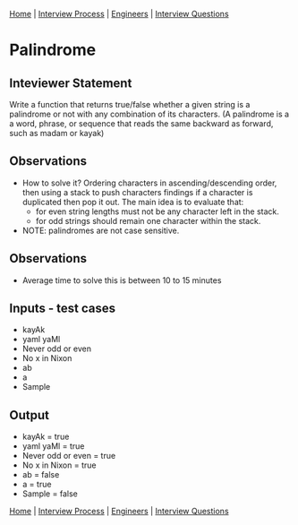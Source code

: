 [Home](../../../README.md) |
[Interview Process](../../README.md) |
[Engineers](../README.md) |
[Interview Questions](README.md)

# Palindrome

## Inteviewer Statement
Write a function that returns true/false whether a given string is a palindrome or not with any combination of its characters. 
(A palindrome is a a word, phrase, or sequence that reads the same backward as forward, such as madam or kayak)


## Observations
- How to solve it? Ordering characters in ascending/descending order, then using a stack to push characters findings if a character is duplicated then pop it out. The main idea is to evaluate that:
  - for even string lengths must not be any character left in the stack. 
  - for odd strings should remain one character within the stack.
- NOTE: palindromes are not case sensitive.

## Observations
- Average time to solve this is between 10 to 15 minutes

## Inputs - test cases
- kayAk
- yaml yaMl
- Never odd or even
- No x in Nixon
- ab
- a
- Sample

## Output
- kayAk = true
- yaml yaMl = true
- Never odd or even = true
- No x in Nixon = true
- ab = false
- a = true
- Sample = false

[Home](../../../README.md) |
[Interview Process](../../README.md) |
[Engineers](../README.md) |
[Interview Questions](README.md)
